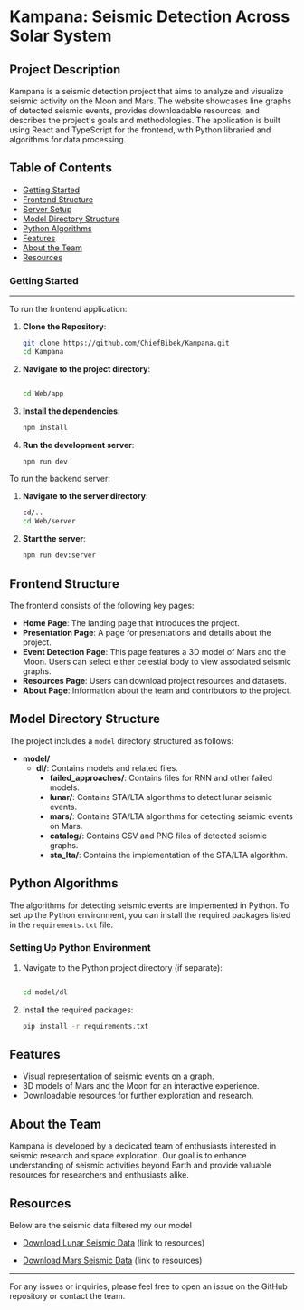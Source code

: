 Kampana: Seismic Detection Across Solar System
==========================

Project Description
-------------------

Kampana is a seismic detection project that aims to analyze and visualize seismic activity on the Moon and Mars. The website showcases line graphs of detected seismic events, provides downloadable resources, and describes the project's goals and methodologies. The application is built using React and TypeScript for the frontend, with Python libraried and algorithms for data processing.

Table of Contents
-----------------

*   [Getting Started](#getting-started)
*   [Frontend Structure](#frontend-structure)
*   [Server Setup](#server-setup)
*   [Model Directory Structure](#model-directory-structure)
*   [Python Algorithms](#python-algorithms)
*   [Features](#features)
*   [About the Team](#about-the-team)
*   [Resources](#resources)

### Getting Started

* * *

To run the frontend application:

1.  **Clone the Repository**:
    
    ```bash
    git clone https://github.com/ChiefBibek/Kampana.git
    cd Kampana
    ```
    
2.  **Navigate to the project directory**:
    
    ```bash
    
    cd Web/app
    ```
    
3.  **Install the dependencies**:
    
    ```bash
    npm install
    ```
    
4.  **Run the development server**:
    
    ```bash
    npm run dev
    ```
    

To run the backend server:

1.  **Navigate to the server directory**:
    
    ```bash
    cd/..
    cd Web/server
    ```
    
2.  **Start the server**:
    
    ```bash
    npm run dev:server
    ```
    

    

Frontend Structure
------------------

The frontend consists of the following key pages:

*   **Home Page**: The landing page that introduces the project.
*   **Presentation Page**: A page for presentations and details about the project.
*   **Event Detection Page**: This page features a 3D model of Mars and the Moon. Users can select either celestial body to view associated seismic graphs.
*   **Resources Page**: Users can download project resources and datasets.
*   **About Page**: Information about the team and contributors to the project.

Model Directory Structure
-------------------------

The project includes a `model` directory structured as follows:

*   **model/**
    *   **dl/**: Contains models and related files.
        *   **failed\_approaches/**: Contains files for RNN and other failed models.
        *   **lunar/**: Contains STA/LTA algorithms to detect lunar seismic events.
        *   **mars/**: Contains STA/LTA algorithms for detecting seismic events on Mars.
        *   **catalog/**: Contains CSV and PNG files of detected seismic graphs.
        *   **sta\_lta/**: Contains the implementation of the STA/LTA algorithm.

Python Algorithms
-----------------

The algorithms for detecting seismic events are implemented in Python. To set up the Python environment, you can install the required packages listed in the `requirements.txt` file.

### Setting Up Python Environment

1.  Navigate to the Python project directory (if separate):
    
    ```bash
    
    cd model/dl
    ```
    
2.  Install the required packages:
    
    ```bash
    pip install -r requirements.txt
    ```
    

Features
--------

*   Visual representation of seismic events on a graph.
*   3D models of Mars and the Moon for an interactive experience.
*   Downloadable resources for further exploration and research.

About the Team
--------------

Kampana is developed by a dedicated team of enthusiasts interested in seismic research and space exploration. Our goal is to enhance understanding of seismic activities beyond Earth and provide valuable resources for researchers and enthusiasts alike.

Resources
---------

Below are the seismic data filtered my our model

*   [Download Lunar Seismic Data](https://drive.google.com/file/d/1PMAVwnl9HPXTEPdmvn2cwayGt-0T8qSq/view?usp=sharing) (link to resources)

*   [Download Mars Seismic Data](https://drive.google.com/file/d/1X0LrrbIlNlwl_ZQB_CjeI-tiX7WbxvEG/view) (link to resources)

* * *

For any issues or inquiries, please feel free to open an issue on the GitHub repository or contact the team.



